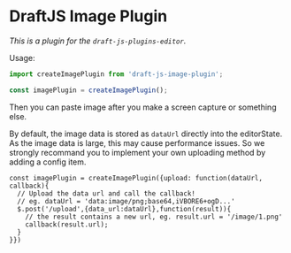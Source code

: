 # DraftJS Image Plugin

*This is a plugin for the `draft-js-plugins-editor`.*

Usage:

```js
import createImagePlugin from 'draft-js-image-plugin';

const imagePlugin = createImagePlugin();
```

Then you can paste image after you make a screen capture or something else.

By default, the image data is stored as `dataUrl` directly into the editorState.
As the image data is large, this may cause performance issues.
So we strongly recommand you to implement your own uploading method by adding a config item.

```
const imagePlugin = createImagePlugin({upload: function(dataUrl, callback){
  // Upload the data url and call the callback!
  // eg. dataUrl = 'data:image/png;base64,iVBORE6+ogD...'
  $.post('/upload',{data_url:dataUrl},function(result)){
    // the result contains a new url, eg. result.url = '/image/1.png'
    callback(result.url);
  }
}})
```
